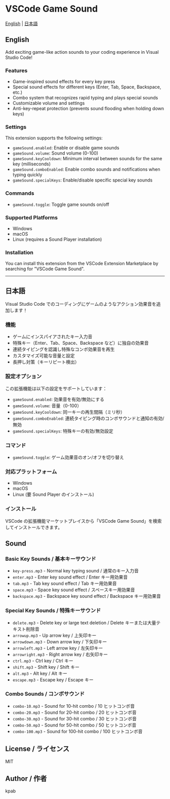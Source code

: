 # VSCode Game Sound

[English](#english) | [日本語](#japanese)

<a id="english"></a>

## English

Add exciting game-like action sounds to your coding experience in Visual Studio Code!

### Features

- Game-inspired sound effects for every key press
- Special sound effects for different keys (Enter, Tab, Space, Backspace, etc.)
- Combo system that recognizes rapid typing and plays special sounds
- Customizable volume and settings
- Anti-key-repeat protection (prevents sound flooding when holding down keys)

### Settings

This extension supports the following settings:

- `gameSound.enabled`: Enable or disable game sounds
- `gameSound.volume`: Sound volume (0-100)
- `gameSound.keyCooldown`: Minimum interval between sounds for the same key (milliseconds)
- `gameSound.comboEnabled`: Enable combo sounds and notifications when typing quickly
- `gameSound.specialKeys`: Enable/disable specific special key sounds

### Commands

- `gameSound.toggle`: Toggle game sounds on/off

### Supported Platforms

- Windows
- macOS
- Linux (requires a Sound Player installation)

### Installation

You can install this extension from the VSCode Extension Marketplace by searching for "VSCode Game Sound".

---

<a id="japanese"></a>

## 日本語

Visual Studio Code でのコーディングにゲームのようなアクション効果音を追加します！

### 機能

- ゲームにインスパイアされたキー入力音
- 特殊キー（Enter、Tab、Space、Backspace など）に独自の効果音
- 連続タイピングを認識し特殊なコンボ効果音を再生
- カスタマイズ可能な音量と設定
- 長押し対策（キーリピート検出）

### 設定オプション

この拡張機能は以下の設定をサポートしています：

- `gameSound.enabled`: 効果音を有効/無効にする
- `gameSound.volume`: 音量（0-100）
- `gameSound.keyCooldown`: 同一キーの再生間隔（ミリ秒）
- `gameSound.comboEnabled`: 連続タイピング時のコンボサウンドと通知の有効/無効
- `gameSound.specialKeys`: 特殊キーの有効/無効設定

### コマンド

- `gameSound.toggle`: ゲーム効果音のオン/オフを切り替え

### 対応プラットフォーム

- Windows
- macOS
- Linux (要 Sound Player のインストール)

### インストール

VSCode の拡張機能マーケットプレイスから「VSCode Game Sound」を検索してインストールできます。

## Sound

### Basic Key Sounds / 基本キーサウンド

- `key-press.mp3` - Normal key typing sound / 通常のキー入力音
- `enter.mp3` - Enter key sound effect / Enter キー用効果音
- `tab.mp3` - Tab key sound effect / Tab キー用効果音
- `space.mp3` - Space key sound effect / スペースキー用効果音
- `backspace.mp3` - Backspace key sound effect / Backspace キー用効果音

### Special Key Sounds / 特殊キーサウンド

- `delete.mp3` - Delete key or large text deletion / Delete キーまたは大量テキスト削除音
- `arrowup.mp3` - Up arrow key / 上矢印キー
- `arrowdown.mp3` - Down arrow key / 下矢印キー
- `arrowleft.mp3` - Left arrow key / 左矢印キー
- `arrowright.mp3` - Right arrow key / 右矢印キー
- `ctrl.mp3` - Ctrl key / Ctrl キー
- `shift.mp3` - Shift key / Shift キー
- `alt.mp3` - Alt key / Alt キー
- `escape.mp3` - Escape key / Escape キー

### Combo Sounds / コンボサウンド

- `combo-10.mp3` - Sound for 10-hit combo / 10 ヒットコンボ音
- `combo-20.mp3` - Sound for 20-hit combo / 20 ヒットコンボ音
- `combo-30.mp3` - Sound for 30-hit combo / 30 ヒットコンボ音
- `combo-50.mp3` - Sound for 50-hit combo / 50 ヒットコンボ音
- `combo-100.mp3` - Sound for 100-hit combo / 100 ヒットコンボ音

## License / ライセンス

MIT

## Author / 作者

kpab
